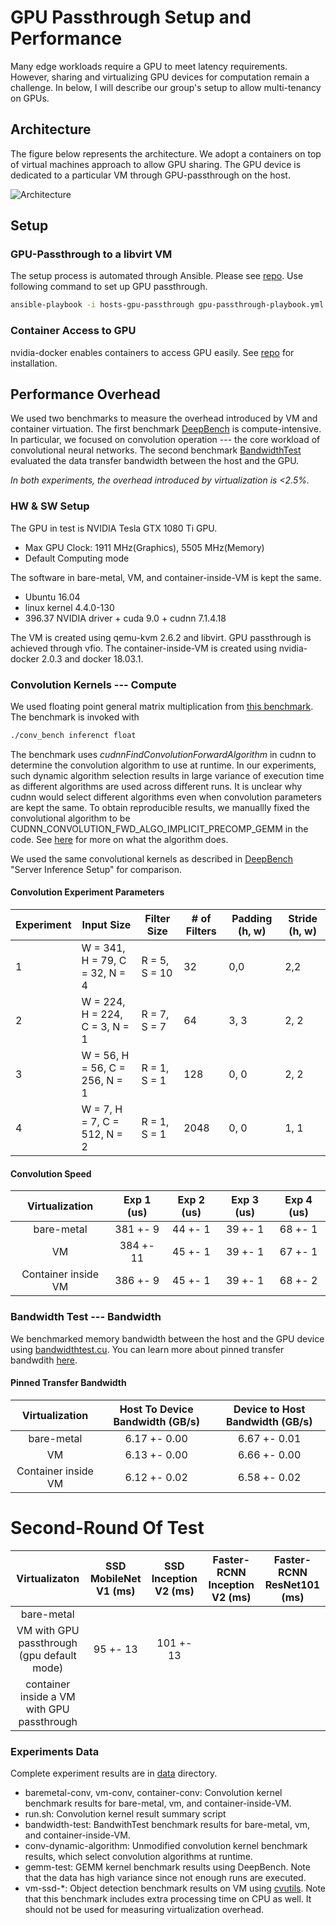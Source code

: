 # GPU Passthrough Setup and Performance

Many edge workloads require a GPU to meet latency requirements. However, sharing
and virtualizing GPU devices for computation remain a challenge. In below, I
will describe our group's setup to allow multi-tenancy on GPUs.

## Architecture

The figure below represents the architecture. We adopt a containers on top of
virtual machines approach to allow GPU sharing. The GPU device is dedicated to a
particular VM through GPU-passthrough on the host.

![Architecture](https://github.com/cmusatyalab/elijah-openstack/blob/gpu/cloudlet-gateway/docs/GPU-Support-in-Cloudlet.png)

## Setup

### GPU-Passthrough to a libvirt VM

The setup process is automated through Ansible. Please see [repo](https://github.com/junjuew/ansible-dotfiles/). 
Use following command to set up GPU passthrough.

```bash
ansible-playbook -i hosts-gpu-passthrough gpu-passthrough-playbook.yml
```

### Container Access to GPU

nvidia-docker enables containers to access GPU easily. See [repo](https://github.com/junjuew/ansible-dotfiles/) for installation.

## Performance Overhead

We used two benchmarks to measure the overhead introduced by VM and container virtuation. The first benchmark [DeepBench](https://github.com/baidu-research/DeepBench) is compute-intensive. In particular, we focused on convolution operation --- the core workload of convolutional neural networks. The second benchmark [BandwidthTest](https://github.com/parallel-forall/code-samples/blob/master/series/cuda-cpp/optimize-data-transfers/bandwidthtest.cu) evaluated the data transfer bandwidth between the host and the GPU.

*In both experiments, the overhead introduced by virtualization is <2.5%.*

### HW & SW Setup

The GPU in test is NVIDIA Tesla GTX 1080 Ti GPU.

* Max GPU Clock: 1911 MHz(Graphics), 5505 MHz(Memory)
* Default Computing mode

The software in bare-metal, VM, and container-inside-VM is kept the same.

* Ubuntu 16.04
* linux kernel 4.4.0-130
* 396.37 NVIDIA driver + cuda 9.0 + cudnn 7.1.4.18

The VM is created using qemu-kvm 2.6.2 and libvirt. GPU passthrough is achieved through vfio.
The container-inside-VM is created using nvidia-docker 2.0.3 and docker 18.03.1.

### Convolution Kernels --- Compute

We used floating point general matrix multiplication from [this
benchmark](https://github.com/baidu-research/DeepBench). The benchmark is
invoked with

```bash
./conv_bench inferenct float
```

The benchmark uses *cudnnFindConvolutionForwardAlgorithm* in cudnn to determine the convolution algorithm to use at runtime. In our experiments, such dynamic algorithm selection results in large variance of execution time as different algorithms are used across different runs. It is unclear why cudnn would select different algorithms even when convolution parameters are kept the same. To obtain reproducible results, we manuallly fixed the convolutional algorithm to be CUDNN_CONVOLUTION_FWD_ALGO_IMPLICIT_PRECOMP_GEMM in the code. See [here](https://docs.nvidia.com/deeplearning/sdk/cudnn-developer-guide/index.html#api-introduction) for more on what the algorithm does.

We used the same convolutional kernels as described in [DeepBench](https://github.com/baidu-research/DeepBench) "Server Inference Setup" for comparison.

#### Convolution Experiment Parameters

| Experiment | Input Size    | Filter Size   | # of Filters | Padding (h, w) | Stride (h, w) |
|----------------|--------------------------------|---------------|--------------|----------------|---------------|
| 1 | W = 341, H = 79, C = 32, N = 4 | R = 5, S = 10 | 32           | 0,0            | 2,2           |
| 2 | W = 224, H = 224, C = 3, N = 1 | R = 7, S = 7  | 64           | 3, 3           | 2, 2          |
| 3 | W = 56, H = 56, C = 256, N = 1 | R = 1, S = 1  | 128        | 0, 0           | 2, 2        |
| 4 | W = 7, H = 7,  C = 512, N = 2  | R = 1, S = 1  | 2048         | 0, 0           | 1, 1          |

#### Convolution Speed
| Virtualization |   Exp 1 (us)          | Exp 2 (us)   | Exp 3 (us)  | Exp 4 (us)    |
|:--------------:|:---------------------:|:------------:|:-------------:|:------------:|
| bare-metal     |  381 +- 9 | 44 +- 1 | 39 +- 1 | 68 +- 1 |
| VM             |  384 +- 11 | 45 +- 1 | 39 +- 1 | 67 +- 1 |
| Container inside VM |  386 +- 9 | 45 +- 1 | 39 +- 1 | 68 +- 2 |

<!---
#### GEMM Benchmark Speed

GEMM benchmark is only executed for 3 times. The running time is not big enough to reflect average case.

| Virtualization |   5124x700x2048 (ms)      | 35x700x2048 (ms) | 3072x3000x1024 (ms) | 512x6000x2816 (ms) |
|:--------------:|:---------------------:|:------------:|:-------------:|:------------:|
| bare-metal     |   1.75 +- 0.03        | 0.03 +- 0.00 | 3.14 +- 1.75 | 1.90 +- 0.09 |
| VM             |    1.73 +- 0.04       | 0.03 +- 0.00 | 2.33 +- 0.59 | 2.16 +- 0.48 |
| Container inside VM | 1.76 +- 0.02     | 0.04 +- 0.00 | 2.83 +- 1.10 | 2.94 +- 0.82 |
--->

### Bandwidth Test --- Bandwidth

We benchmarked memory bandwidth between the host and the GPU device using
[bandwidthtest.cu](https://github.com/parallel-forall/code-samples/blob/master/series/cuda-cpp/optimize-data-transfers/bandwidthtest.cu).
You can learn more about pinned transfer bandwdith
[here](https://devblogs.nvidia.com/how-optimize-data-transfers-cuda-cc/). 

#### Pinned Transfer Bandwidth

| Virtualization |   Host To Device Bandwidth (GB/s)      | Device to Host Bandwidth (GB/s)    |
|:--------------:|:--------------------------------------:|:----------------------------------:|
| bare-metal     | 6.17 +- 0.00                           |  6.67 +- 0.01                      |
| VM             |    6.13 +- 0.00                        | 6.66 +- 0.00                       |
| Container inside VM | 6.12 +- 0.02                      | 6.58 +- 0.02                       |

<!---
#### Tensorflow Benchmarks:

* Tensorflow Version: 1.9.0
* python3
* Batch Size: 1
* 300 random generated examples, 3 runs.
* [Benchmark script](https://gist.github.com/junjuew/82d3b0d513e3debd2d453ee07505d32e)

| Virtualizaton |   SSD MobileNet V1 (ms)      | SSD Inception V2 (ms)    | Faster-RCNN Inception V2 (ms) | Faster-RCNN ResNet101 (ms)  |
|:-------------:|:----------------------------:|:------------------------:|:-----------------------------:|:---------------------------:|
| bare-metal | 119  +- 5     | 130 +- 7 | 180 +- 6 | 220 +- 5 |
| container inside a VM with GPU passthrough | 108  +- 19     | 114 +- 20 | 168 +- 22 | 225 +- 18 |
| VM with GPU passthrough (gpu exclusive-process mode) | 118  +- 27     | 128 +- 23 | 175 +- 22 | 225 +- 19 |
| VM with GPU passthrough (gpu default mode) | 108  +- 18     | 119 +- 19 | 164 +- 19 | 226 +- 17 |

Results on cloudlet001 with Tesla K40c
The clock is set to max clock speed: 875MHz(Graphics),3004MHz(Memory)
Software stack should be similar to above.

| Virtualizaton |   SSD MobileNet V1 (ms)      | SSD Inception V2 (ms)    | Faster-RCNN Inception V2 (ms) | Faster-RCNN ResNet101 (ms)  |
|:-------------:|:----------------------------:|:------------------------:|:-----------------------------:|:---------------------------:|
| bare-metal | 117, std 5      | 134, std 4 | 233, std 6 | 428, std 4 |
| container inside a VM with GPU passthrough | 104, std 20     | 128, std 16 | 227, std 16 | 412, std 13 |
-->

# Second-Round Of Test
| Virtualizaton |   SSD MobileNet V1 (ms)      | SSD Inception V2 (ms)    | Faster-RCNN Inception V2 (ms) | Faster-RCNN ResNet101 (ms)  |
|:-------------:|:----------------------------:|:------------------------:|:-----------------------------:|:---------------------------:|
| bare-metal |      |  |  |  |
| VM with GPU passthrough (gpu default mode) | 95 +- 13  | 101 +- 13 |  | |
| container inside a VM with GPU passthrough |    |  | |  |

### Experiments Data

Complete experiment results are in [data](data) directory.

* baremetal-conv, vm-conv, container-conv: Convolution kernel benchmark results for bare-metal, vm, and container-inside-VM.
* run.sh: Convolution kernel result summary script
* bandwidth-test: BandwithTest benchmark results for bare-metal, vm, and container-inside-VM.
* conv-dynamic-algorithm: Unmodified convolution kernel benchmark results, which select convolution algorithms at runtime.
* gemm-test: GEMM kernel benchmark results using DeepBench. Note that the data has high variance since not enough runs are executed.
* vm-ssd-*: Object detection benchmark results on VM using [cvutils](www.github.com/junjuew/cvutils). Note that this benchmark includes extra processing time on CPU as well. It should not be used for measuring virtualization overhead.
